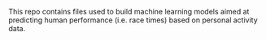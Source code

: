 This repo contains files used to build machine learning models aimed at predicting human performance (i.e. race times) based on personal activity data.
